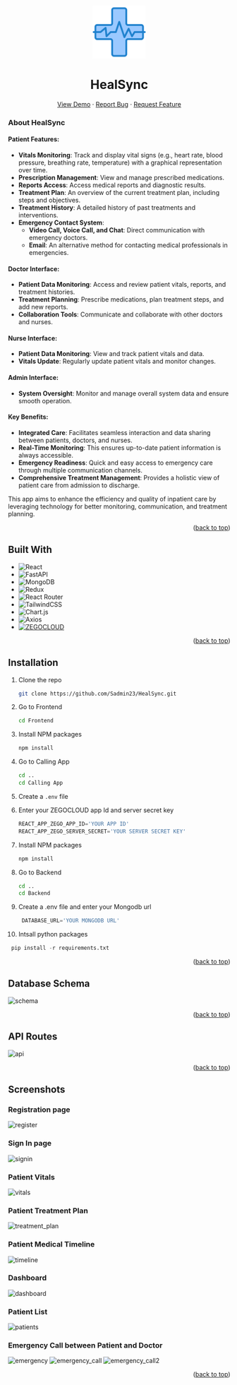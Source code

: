 <!-- PROJECT LOGO -->
<br />
<div align="center">
  <a href="https://github.com/Sadmin23/HealSync">
    <img src="images/logo.png" alt="Logo" width="120" height="120">
  </a>

  <h1 align="center">HealSync</h1>
  <p align="center">
    <a href="https://www.youtube.com/watch?v=B4huNREGaVU">View Demo</a>
    ·
    <a href="https://github.com/issues">Report Bug</a>
    ·
    <a href="https://github.com/issues">Request Feature</a>
  </p>
</div>





<!-- ABOUT THE PROJECT -->

### About HealSync

#### Patient Features:
- **Vitals Monitoring**: Track and display vital signs (e.g., heart rate, blood pressure, breathing rate, temperature) with a graphical representation over time.
- **Prescription Management**: View and manage prescribed medications.
- **Reports Access**: Access medical reports and diagnostic results.
- **Treatment Plan**: An overview of the current treatment plan, including steps and objectives.
- **Treatment History**: A detailed history of past treatments and interventions.
- **Emergency Contact System**:
  - **Video Call, Voice Call, and Chat**: Direct communication with emergency doctors.
  - **Email**: An alternative method for contacting medical professionals in emergencies.

#### Doctor Interface:
- **Patient Data Monitoring**: Access and review patient vitals, reports, and treatment histories.
- **Treatment Planning**: Prescribe medications, plan treatment steps, and add new reports.
- **Collaboration Tools**: Communicate and collaborate with other doctors and nurses.

#### Nurse Interface:
- **Patient Data Monitoring**: View and track patient vitals and data.
- **Vitals Update**: Regularly update patient vitals and monitor changes.

#### Admin Interface:
- **System Oversight**: Monitor and manage overall system data and ensure smooth operation.

#### Key Benefits:
- **Integrated Care**: Facilitates seamless interaction and data sharing between patients, doctors, and nurses.
- **Real-Time Monitoring**: This ensures up-to-date patient information is always accessible.
- **Emergency Readiness**: Quick and easy access to emergency care through multiple communication channels.
- **Comprehensive Treatment Management**: Provides a holistic view of patient care from admission to discharge.

This app aims to enhance the efficiency and quality of inpatient care by leveraging technology for better monitoring, communication, and treatment planning.
<p align="right">(<a href="#readme-top">back to top</a>)</p>



## Built With

* ![React](https://img.shields.io/badge/react-%2320232a.svg?style=for-the-badge&logo=react&logoColor=%2361DAFB)
* ![FastAPI](https://img.shields.io/badge/FastAPI-005571?style=for-the-badge&logo=fastapi)
* ![MongoDB](https://img.shields.io/badge/MongoDB-%234ea94b.svg?style=for-the-badge&logo=mongodb&logoColor=white)
* ![Redux](https://img.shields.io/badge/redux-%23593d88.svg?style=for-the-badge&logo=redux&logoColor=white)
* ![React Router](https://img.shields.io/badge/React_Router-CA4245?style=for-the-badge&logo=react-router&logoColor=white)
* ![TailwindCSS](https://img.shields.io/badge/tailwindcss-%2338B2AC.svg?style=for-the-badge&logo=tailwind-css&logoColor=white)
* ![Chart.js](https://img.shields.io/badge/chart.js-F5788D.svg?style=for-the-badge&logo=chart.js&logoColor=white)
* ![Axios](https://img.shields.io/badge/axios-671ddf?&style=for-the-badge&logo=axios&logoColor=white)
* [![ZEGOCLOUD](https://img.shields.io/badge/ZEGOCLOUD-blue?style=for-the-badge&logo=https://www.zegocloud.com/img/share.png&link=https://www.zegocloud.com/)](https://www.zegocloud.com/)

<p align="right">(<a href="#readme-top">back to top</a>)</p>



## Installation

1. Clone the repo

   ```sh
   git clone https://github.com/Sadmin23/HealSync.git
   ```
2. Go to Frontend
   ```sh
   cd Frontend
   ```
3. Install NPM packages
   ```sh
   npm install
   ```
4. Go to Calling App
   ```sh
   cd ..
   cd Calling App
   ```
5. Create a `.env` file
6. Enter your ZEGOCLOUD app Id and server secret key
   ```js
   REACT_APP_ZEGO_APP_ID='YOUR APP ID'
   REACT_APP_ZEGO_SERVER_SECRET='YOUR SERVER SECRET KEY'
   ```
7. Install NPM packages
   ```sh
   npm install
   ```
8. Go to Backend
   ```sh
   cd ..
   cd Backend
   ```
9. Create a .env file and enter your Mongodb url
   ```py
    DATABASE_URL='YOUR MONGODB URL'
   ```
10. Intsall python packages
   ```py
    pip install -r requirements.txt
   ```

<p align="right">(<a href="#readme-top">back to top</a>)</p>




## Database Schema

![schema](https://github.com/Sadmin23/HealSync/assets/86393032/65d94f3f-4866-4bf6-94d7-78ba91e5bd30)


<p align="right">(<a href="#readme-top">back to top</a>)</p>


<!-- CONTACT -->
## API Routes

![api](https://github.com/Sadmin23/HealSync/assets/86393032/c7a7b5a7-4a0d-4e40-8ace-ac30520db4b1)

<p align="right">(<a href="#readme-top">back to top</a>)</p>



<!-- ACKNOWLEDGMENTS -->
## Screenshots
### Registration page
![register](https://github.com/Sadmin23/HealSync/assets/86393032/456d0e87-482b-4fe1-894c-f537fde52ffe)
### Sign In page
![signin](https://github.com/Sadmin23/HealSync/assets/86393032/2e48b59d-5055-4679-bda2-00b3ca6eec9b)
### Patient Vitals
![vitals](https://github.com/Sadmin23/HealSync/assets/86393032/069fd1a4-a1be-4a41-b7d6-36458ad9626c)
### Patient Treatment Plan
![treatment_plan](https://github.com/Sadmin23/HealSync/assets/86393032/8938383e-765b-4c12-a7cd-1d3146df7b34)
### Patient Medical Timeline
![timeline](https://github.com/Sadmin23/HealSync/assets/86393032/ebdafb92-6c53-4377-875e-4b0f33c47e3b)
### Dashboard
![dashboard](https://github.com/Sadmin23/HealSync/assets/86393032/614a9d81-4321-49f5-8888-dfd99967f5e7)
### Patient List
![patients](https://github.com/Sadmin23/HealSync/assets/86393032/1f5142b8-ce1c-4db8-b7ac-a4fb0664d418)
### Emergency Call between Patient and Doctor
![emergency](https://github.com/Sadmin23/HealSync/assets/86393032/b6b77da7-6947-4008-88f0-a8337a873c56)
![emergency_call](https://github.com/Sadmin23/HealSync/assets/86393032/44390c31-b5fe-4746-bba2-e0b5df1bfe27)
![emergency_call2](https://github.com/Sadmin23/HealSync/assets/86393032/bf6814bf-cf71-43b4-a917-368beed79239)



<p align="right">(<a href="#readme-top">back to top</a>)</p>
